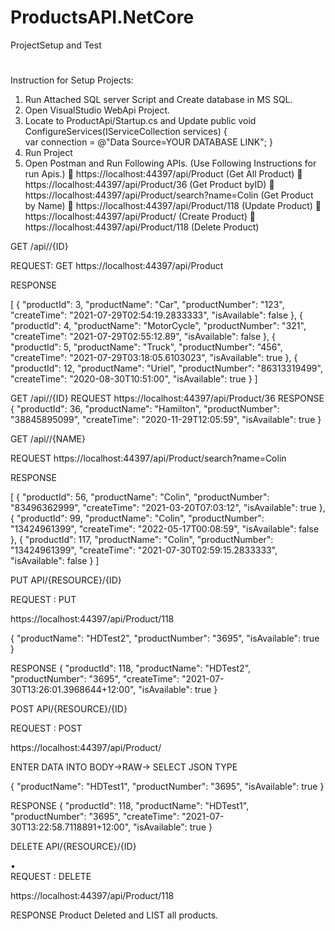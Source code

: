 # ProductsAPI.NetCore
ProjectSetup and Test

# <Product API>

Instruction for Setup Projects:
1.	Run Attached SQL server Script and Create database in MS SQL.
2.	Open VisualStudio WebApi Project. 
3.	Locate to ProductApi/Startup.cs and Update
 public void ConfigureServices(IServiceCollection services)
        {            
            var connection = @"Data Source=YOUR DATABASE LINK";
     } 
4.	Run Project 
5.	Open Postman and Run Following APIs. (Use Following Instructions for run Apis.)
	https://localhost:44397/api/Product 	(Get All Product)
	 https://localhost:44397/api/Product/36	(Get Product byID)
	https://localhost:44397/api/Product/search?name=Colin	(Get Product by Name)
	https://localhost:44397/api/Product/118	(Update Product)
	https://localhost:44397/api/Product/		(Create Product)
	https://localhost:44397/api/Product/118	(Delete Product)

  
  
GET /api/<RESOURCE>/{ID}
  
REQUEST: GET
https://localhost:44397/api/Product
  
RESPONSE
  
[
    {
        "productId": 3,
        "productName": "Car",
        "productNumber": "123",
        "createTime": "2021-07-29T02:54:19.2833333",
        "isAvailable": false
    },
    {
        "productId": 4,
        "productName": "MotorCycle",
        "productNumber": "321",
        "createTime": "2021-07-29T02:55:12.89",
        "isAvailable": false
    },
    {
        "productId": 5,
        "productName": "Truck",
        "productNumber": "456",
        "createTime": "2021-07-29T03:18:05.6103023",
        "isAvailable": true
    },
    {
        "productId": 12,
        "productName": "Uriel",
        "productNumber": "86313319499",
        "createTime": "2020-08-30T10:51:00",
        "isAvailable": true
    }
]



GET /api/<RESOURCE>/{ID}
REQUEST
https://localhost:44397/api/Product/36
RESPONSE
{
    "productId": 36,
    "productName": "Hamilton",
    "productNumber": "38845895099",
    "createTime": "2020-11-29T12:05:59",
    "isAvailable": true
}


  
  

GET /api/<RESOURCE>/{NAME}
  
REQUEST
https://localhost:44397/api/Product/search?name=Colin
  
RESPONSE
  
[
    {
        "productId": 56,
        "productName": "Colin",
        "productNumber": "83496362999",
        "createTime": "2021-03-20T07:03:12",
        "isAvailable": true
    },
    {
        "productId": 99,
        "productName": "Colin",
        "productNumber": "13424961399",
        "createTime": "2022-05-17T00:08:59",
        "isAvailable": false
    },
    {
        "productId": 117,
        "productName": "Colin",
        "productNumber": "13424961399",
        "createTime": "2021-07-30T02:59:15.2833333",
        "isAvailable": false
    }
]


PUT API/{RESOURCE}/{ID}
  
REQUEST : PUT
  
https://localhost:44397/api/Product/118
  
{
    "productName": "HDTest2",
    "productNumber": "3695",
    "isAvailable": true
}

RESPONSE
 {
        "productId": 118,
        "productName": "HDTest2",
        "productNumber": "3695",
        "createTime": "2021-07-30T13:26:01.3968644+12:00",
        "isAvailable": true
  }


  
  
POST API/{RESOURCE}/{ID}
  
REQUEST : POST
  
https://localhost:44397/api/Product/
  

ENTER DATA INTO BODY->RAW-> SELECT JSON TYPE
  
  
{
    "productName": "HDTest1",
    "productNumber": "3695",
    "isAvailable": true
}

RESPONSE
{
    "productId": 118,
    "productName": "HDTest1",
    "productNumber": "3695",
    "createTime": "2021-07-30T13:22:58.7118891+12:00",
    "isAvailable": true
}

  
  
DELETE API/{RESOURCE}/{ID}
  
•	
REQUEST : DELETE
  
https://localhost:44397/api/Product/118
  

RESPONSE
Product Deleted and LIST all products.

